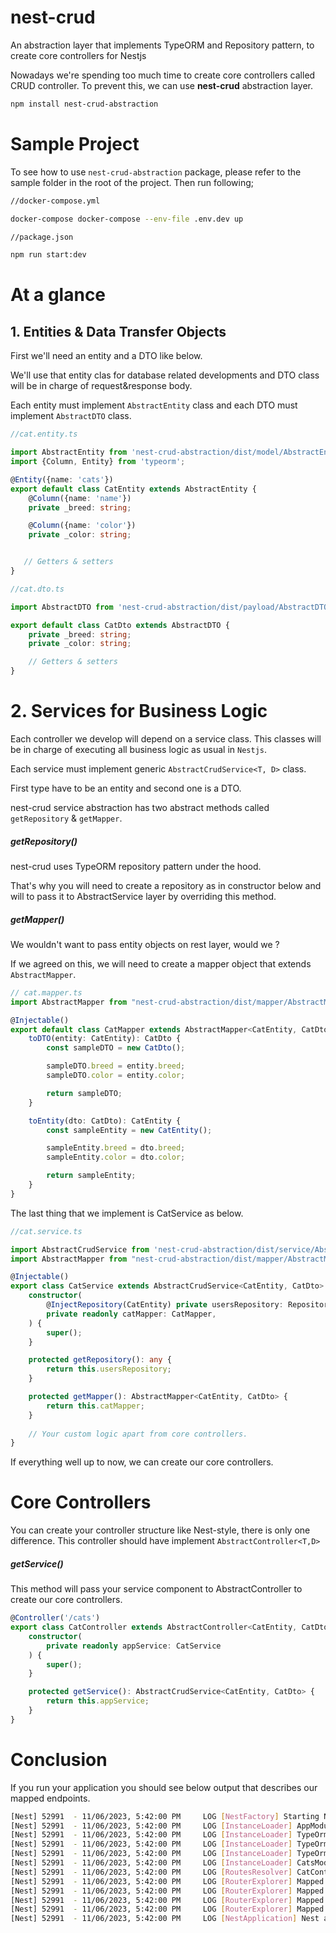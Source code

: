 # nest-crud
An abstraction layer that implements TypeORM and Repository pattern, to create core controllers for Nestjs

Nowadays we're spending too much time to create core controllers called CRUD controller. 
To prevent this, we can use **nest-crud** abstraction layer.

```bash
npm install nest-crud-abstraction
```

# Sample Project
To see how to use `nest-crud-abstraction` package, please refer to the sample folder in the root of the project. Then run following;

```bash
//docker-compose.yml

docker-compose docker-compose --env-file .env.dev up
```

```bash
//package.json

npm run start:dev
```

# At a glance

## 1. Entities & Data Transfer Objects

First we'll need an entity and a DTO like below. 

We'll use that entity clas for database related developments and DTO class will be in charge of request&response body.

Each entity must implement `AbstractEntity` class and each DTO must implement `AbstractDTO` class.

```typescript
//cat.entity.ts

import AbstractEntity from 'nest-crud-abstraction/dist/model/AbstractEntity';
import {Column, Entity} from 'typeorm';

@Entity({name: 'cats'})
export default class CatEntity extends AbstractEntity {
    @Column({name: 'name'})
    private _breed: string;

    @Column({name: 'color'})
    private _color: string;


   // Getters & setters
}
```

```typescript
//cat.dto.ts

import AbstractDTO from 'nest-crud-abstraction/dist/payload/AbstractDTO';

export default class CatDto extends AbstractDTO {
    private _breed: string;
    private _color: string;

    // Getters & setters
}

```

# 2. Services for Business Logic
Each controller we develop will depend on a service class.
This classes will be in charge of executing all business logic as usual in `Nestjs`.

Each service must implement generic `AbstractCrudService<T, D>` class.

First type have to be an entity and second one is a DTO.

nest-crud service abstraction has two abstract methods called `getRepository` & `getMapper`.

##### getRepository()
nest-crud uses TypeORM repository pattern under the hood. 

That's why you will need to create a repository as in constructor below and will to pass it to AbstractService layer by overriding this method.


##### getMapper()
We wouldn't want to pass entity objects on rest layer, would we ?

If we agreed on this, we will need to create a mapper object that extends `AbstractMapper`.

```typescript
// cat.mapper.ts
import AbstractMapper from "nest-crud-abstraction/dist/mapper/AbstractMapper";

@Injectable()
export default class CatMapper extends AbstractMapper<CatEntity, CatDto> {
    toDTO(entity: CatEntity): CatDto {
        const sampleDTO = new CatDto();

        sampleDTO.breed = entity.breed;
        sampleDTO.color = entity.color;

        return sampleDTO;
    }

    toEntity(dto: CatDto): CatEntity {
        const sampleEntity = new CatEntity();

        sampleEntity.breed = dto.breed;
        sampleEntity.color = dto.color;

        return sampleEntity;
    }
}
```

The last thing that we implement is CatService as below.

```typescript
//cat.service.ts

import AbstractCrudService from 'nest-crud-abstraction/dist/service/AbstractCrudService';
import AbstractMapper from "nest-crud-abstraction/dist/mapper/AbstractMapper";

@Injectable()
export class CatService extends AbstractCrudService<CatEntity, CatDto> {
    constructor(
        @InjectRepository(CatEntity) private usersRepository: Repository<CatEntity>,
        private readonly catMapper: CatMapper,
    ) {
        super();
    }

    protected getRepository(): any {
        return this.usersRepository;
    }

    protected getMapper(): AbstractMapper<CatEntity, CatDto> {
        return this.catMapper;
    }
    
    // Your custom logic apart from core controllers.
}


```


If everything well up to now, we can create our core controllers.

# Core Controllers

You can create your controller structure like Nest-style, there is only one difference. This controller should have implement `AbstractController<T,D>`

##### getService()

This method will pass your service component to AbstractController to create our core controllers.

```typescript
@Controller('/cats')
export class CatController extends AbstractController<CatEntity, CatDto> {
    constructor(
        private readonly appService: CatService
    ) {
        super();
    }

    protected getService(): AbstractCrudService<CatEntity, CatDto> {
        return this.appService;
    }
}
```

# Conclusion

If you run your application you should see below output that describes our mapped endpoints.

```bash
[Nest] 52991  - 11/06/2023, 5:42:00 PM     LOG [NestFactory] Starting Nest application...
[Nest] 52991  - 11/06/2023, 5:42:00 PM     LOG [InstanceLoader] AppModule dependencies initialized +49ms
[Nest] 52991  - 11/06/2023, 5:42:00 PM     LOG [InstanceLoader] TypeOrmModule dependencies initialized +0ms
[Nest] 52991  - 11/06/2023, 5:42:00 PM     LOG [InstanceLoader] TypeOrmCoreModule dependencies initialized +71ms
[Nest] 52991  - 11/06/2023, 5:42:00 PM     LOG [InstanceLoader] TypeOrmModule dependencies initialized +0ms
[Nest] 52991  - 11/06/2023, 5:42:00 PM     LOG [InstanceLoader] CatsModule dependencies initialized +0ms
[Nest] 52991  - 11/06/2023, 5:42:00 PM     LOG [RoutesResolver] CatController {/cats}: +7ms
[Nest] 52991  - 11/06/2023, 5:42:00 PM     LOG [RouterExplorer] Mapped {/cats, GET} route +1ms
[Nest] 52991  - 11/06/2023, 5:42:00 PM     LOG [RouterExplorer] Mapped {/cats/:id, GET} route +1ms
[Nest] 52991  - 11/06/2023, 5:42:00 PM     LOG [RouterExplorer] Mapped {/cats/:id, GET} route +0ms
[Nest] 52991  - 11/06/2023, 5:42:00 PM     LOG [RouterExplorer] Mapped {/cats/:id, DELETE} route +0ms
[Nest] 52991  - 11/06/2023, 5:42:00 PM     LOG [NestApplication] Nest application successfully started +1ms
```